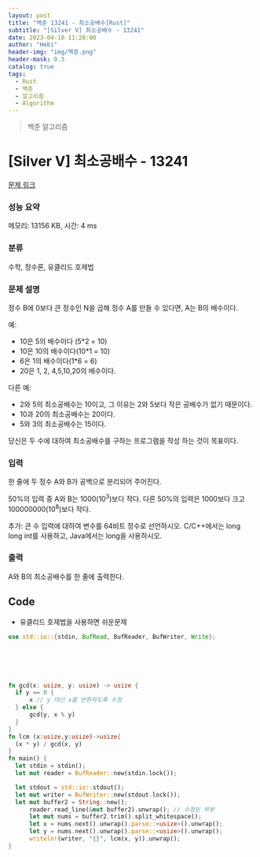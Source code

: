 ```yaml
---
layout: post
title: "백준 13241 - 최소공배수[Rust]"
subtitle: "[Silver V] 최소공배수 - 13241"
date: 2023-04-10 11:28:00
author: "Hebi"
header-img: "img/백준.png"
header-mask: 0.3
catalog: true
tags:
  - Rust
  - 백준
  - 알고리즘
  - Algorithm
---
```


> 백준 알고리즘

# [Silver V] 최소공배수 - 13241

[문제 링크](https://www.acmicpc.net/problem/13241)

### 성능 요약

메모리: 13156 KB, 시간: 4 ms

### 분류

수학, 정수론, 유클리드 호제법

### 문제 설명

<p>정수 B에 0보다 큰 정수인 N을 곱해 정수 A를 만들 수 있다면, A는 B의 배수이다.</p>

<p>예:</p>

<ul>
	<li>10은 5의 배수이다 (5*2 = 10)</li>
	<li>10은 10의 배수이다(10*1 = 10)</li>
	<li>6은 1의 배수이다(1*6 = 6)</li>
	<li>20은 1, 2, 4,5,10,20의 배수이다.</li>
</ul>

<p>다른 예:</p>

<ul>
	<li>2와 5의 최소공배수는 10이고, 그 이유는 2와 5보다 작은 공배수가 없기 때문이다.</li>
	<li>10과 20의 최소공배수는 20이다.</li>
	<li>5와 3의 최소공배수는 15이다.</li>
</ul>

<p>당신은 두 수에 대하여 최소공배수를 구하는 프로그램을 작성 하는 것이 목표이다.</p>

### 입력

 <p>한 줄에 두 정수 A와 B가 공백으로 분리되어 주어진다.</p>

<p>50%의 입력 중 A와 B는 1000(10<sup>3</sup>)보다 작다. 다른 50%의 입력은 1000보다 크고 100000000(10<sup>8</sup>)보다 작다.</p>

<p>추가: 큰 수 입력에 대하여 변수를 64비트 정수로 선언하시오. C/C++에서는 long long int를 사용하고, Java에서는 long을 사용하시오.</p>

### 출력

 <p>A와 B의 최소공배수를 한 줄에 출력한다.</p>

## Code

- 유클리드 호제법을 사용하면 쉬운문제

```rs
use std::io::{stdin, BufRead, BufReader, BufWriter, Write};






fn gcd(x: usize, y: usize) -> usize {
  if y == 0 {
      x // y 대신 x를 반환하도록 수정
  } else {
      gcd(y, x % y)
  }
}
fn lcm (x:usize,y:usize)->usize{
  (x * y) / gcd(x, y)
}
fn main() {
  let stdin = stdin();
  let mut reader = BufReader::new(stdin.lock());

  let stdout = std::io::stdout();
  let mut writer = BufWriter::new(stdout.lock());
  let mut buffer2 = String::new();
      reader.read_line(&mut buffer2).unwrap(); // 수정된 부분
      let mut nums = buffer2.trim().split_whitespace();
      let x = nums.next().unwrap().parse::<usize>().unwrap();
      let y = nums.next().unwrap().parse::<usize>().unwrap();
      writeln!(writer, "{}", lcm(x, y)).unwrap();
}

```
